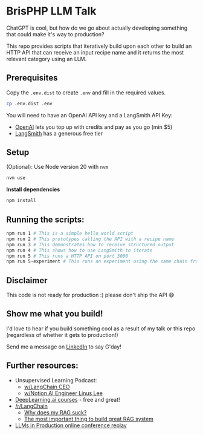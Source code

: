 # BrisPHP LLM Talk

ChatGPT is cool, but how do we go about actually developing something that could make it's way to production?

This repo provides scripts that iteratively build upon each other to build an HTTP API that can receive an input recipe
name and it returns the most relevant category using an LLM.

## Prerequisites

Copy the `.env.dist` to create `.env` and fill in the required values. 

```bash
cp .env.dist .env
```

You will need to have an OpenAI API key and a LangSmith API Key:
* [OpenAI](https://openai.com/api/) lets you top up with credits and pay as you go (min $5)
* [LangSmith](https://smith.langchain.com/) has a generous free tier

## Setup

(Optional): Use Node version 20 with `nvm`

```bash
nvm use
```

**Install dependencies**

```bash
npm install
```

## Running the scripts:

```bash
npm run 1 # This is a simple hello world script
npm run 2 # This prototypes calling the API with a recipe name
npm run 3 # This demonstrates how to receive structured output
npm run 4 # This shows how to use LangSmith to iterate
npm run 5 # This runs a HTTP API on port 3000
npm run 5-experiment # This runs an experiment using the same chain from the API
```

## Disclaimer

This code is not ready for production :) please don't ship the API 😅

## Show me what you build!

I'd love to hear if you build something cool as a result of my talk or this repo (regardless of whether it gets to production!)

Send me a message on [LinkedIn](https://www.linkedin.com/in/tom-newby/) to say G'day!

## Further resources:

- Unsupervised Learning Podcast:
  - [w/LangChain CEO](https://open.spotify.com/episode/1XUTbCirHDmQ9D5yhWaJhU?si=10d29530c86543a9)
  - [w/Notion AI Engineer Linus Lee](https://open.spotify.com/episode/0GlMttHfQoGMb4w0Fyt5HD?si=b1b33e62f0d742ce)
- [DeepLearning.ai courses](https://learn.deeplearning.ai/) - free and great!
- [/r/LangChain](https://www.reddit.com/r/LangChain/)
  - [Why does my RAG suck?](https://www.reddit.com/r/LangChain/comments/1e0rsou/why_does_my_rag_suck_and_how_do_i_make_it_good/?share_id=9nwg3HcN2swEXG1JIDf7Z&utm_name=ioscss)
  - [The most important thing to build great RAG system](https://www.reddit.com/r/LangChain/comments/1dr5kki/the_most_important_thing_to_build_great_rag_system/?share_id=JcpiShWEeQwKbum2M3yXg&utm_name=ioscss)
- [LLMs in Production online conference replay](https://home.mlops.community/home/collections/llms-in-production-conference-part-iii-2023)